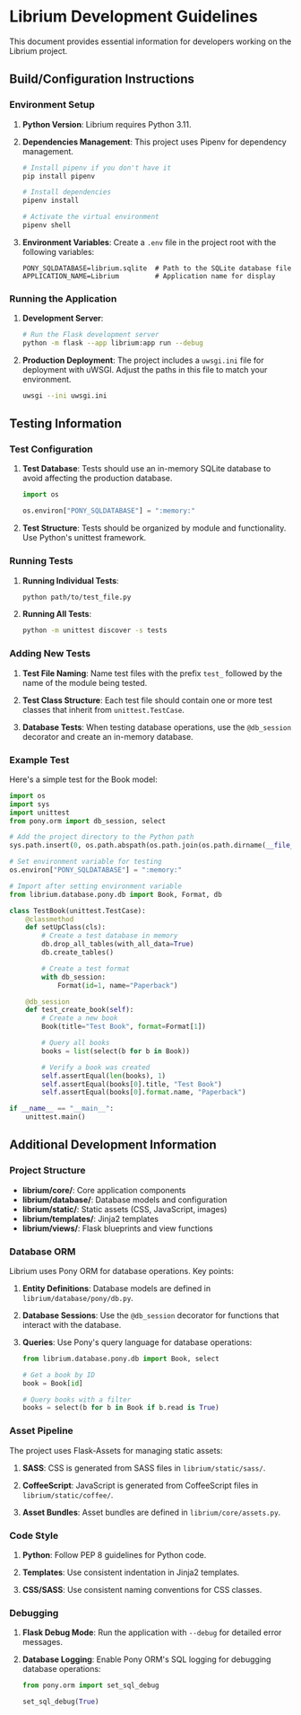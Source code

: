 # Librium Development Guidelines

This document provides essential information for developers working on the Librium project.

## Build/Configuration Instructions

### Environment Setup

1. **Python Version**: Librium requires Python 3.11.

2. **Dependencies Management**: This project uses Pipenv for dependency management.
   ```bash
   # Install pipenv if you don't have it
   pip install pipenv
   
   # Install dependencies
   pipenv install
   
   # Activate the virtual environment
   pipenv shell
   ```

3. **Environment Variables**: Create a `.env` file in the project root with the following variables:
   ```
   PONY_SQLDATABASE=librium.sqlite  # Path to the SQLite database file
   APPLICATION_NAME=Librium         # Application name for display
   ```

### Running the Application

1. **Development Server**:
   ```bash
   # Run the Flask development server
   python -m flask --app librium:app run --debug
   ```

2. **Production Deployment**:
   The project includes a `uwsgi.ini` file for deployment with uWSGI. Adjust the paths in this file to match your environment.
   ```bash
   uwsgi --ini uwsgi.ini
   ```

## Testing Information

### Test Configuration

1. **Test Database**: Tests should use an in-memory SQLite database to avoid affecting the production database.
   ```python
   import os
   
   os.environ["PONY_SQLDATABASE"] = ":memory:"
   ```

2. **Test Structure**: Tests should be organized by module and functionality. Use Python's unittest framework.

### Running Tests

1. **Running Individual Tests**:
   ```bash
   python path/to/test_file.py
   ```

2. **Running All Tests**:
   ```bash
   python -m unittest discover -s tests
   ```

### Adding New Tests

1. **Test File Naming**: Name test files with the prefix `test_` followed by the name of the module being tested.

2. **Test Class Structure**: Each test file should contain one or more test classes that inherit from `unittest.TestCase`.

3. **Database Tests**: When testing database operations, use the `@db_session` decorator and create an in-memory database.

### Example Test

Here's a simple test for the Book model:

```python
import os
import sys
import unittest
from pony.orm import db_session, select

# Add the project directory to the Python path
sys.path.insert(0, os.path.abspath(os.path.join(os.path.dirname(__file__), '..')))

# Set environment variable for testing
os.environ["PONY_SQLDATABASE"] = ":memory:"

# Import after setting environment variable
from librium.database.pony.db import Book, Format, db

class TestBook(unittest.TestCase):
    @classmethod
    def setUpClass(cls):
        # Create a test database in memory
        db.drop_all_tables(with_all_data=True)
        db.create_tables()

        # Create a test format
        with db_session:
            Format(id=1, name="Paperback")

    @db_session
    def test_create_book(self):
        # Create a new book
        Book(title="Test Book", format=Format[1])

        # Query all books
        books = list(select(b for b in Book))

        # Verify a book was created
        self.assertEqual(len(books), 1)
        self.assertEqual(books[0].title, "Test Book")
        self.assertEqual(books[0].format.name, "Paperback")

if __name__ == "__main__":
    unittest.main()
```

## Additional Development Information

### Project Structure

- **librium/core/**: Core application components
- **librium/database/**: Database models and configuration
- **librium/static/**: Static assets (CSS, JavaScript, images)
- **librium/templates/**: Jinja2 templates
- **librium/views/**: Flask blueprints and view functions

### Database ORM

Librium uses Pony ORM for database operations. Key points:

1. **Entity Definitions**: Database models are defined in `librium/database/pony/db.py`.

2. **Database Sessions**: Use the `@db_session` decorator for functions that interact with the database.

3. **Queries**: Use Pony's query language for database operations:
   ```python
   from librium.database.pony.db import Book, select
   
   # Get a book by ID
   book = Book[id]
   
   # Query books with a filter
   books = select(b for b in Book if b.read is True)
   ```

### Asset Pipeline

The project uses Flask-Assets for managing static assets:

1. **SASS**: CSS is generated from SASS files in `librium/static/sass/`.

2. **CoffeeScript**: JavaScript is generated from CoffeeScript files in `librium/static/coffee/`.

3. **Asset Bundles**: Asset bundles are defined in `librium/core/assets.py`.

### Code Style

1. **Python**: Follow PEP 8 guidelines for Python code.

2. **Templates**: Use consistent indentation in Jinja2 templates.

3. **CSS/SASS**: Use consistent naming conventions for CSS classes.

### Debugging

1. **Flask Debug Mode**: Run the application with `--debug` for detailed error messages.

2. **Database Logging**: Enable Pony ORM's SQL logging for debugging database operations:
   ```python
   from pony.orm import set_sql_debug

   set_sql_debug(True)
   ```